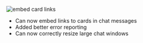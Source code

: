 ﻿![embed card links](/images/embed-card-links-ss.png)

-   Can now embed links to cards in chat messages
-   Added better error reporting
-   Can now correctly resize large chat windows
